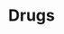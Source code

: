 ---
layout: post-index
permalink: /drugs/index.html
title: Drugs
tagline: List of drugs
tags: [blog, graphic design]
---